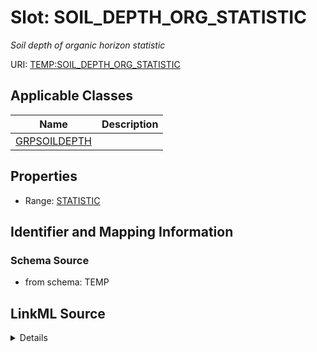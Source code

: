 # Slot: SOIL_DEPTH_ORG_STATISTIC
_Soil depth of organic horizon statistic_


URI: [TEMP:SOIL_DEPTH_ORG_STATISTIC](https://example.org/TEMP/SOIL_DEPTH_ORG_STATISTIC)



<!-- no inheritance hierarchy -->




## Applicable Classes

| Name | Description |
| --- | --- |
[GRPSOILDEPTH](GRPSOILDEPTH.md) | 






## Properties

* Range: [STATISTIC](STATISTIC.md)







## Identifier and Mapping Information







### Schema Source


* from schema: TEMP




## LinkML Source

<details>
```yaml
name: SOIL_DEPTH_ORG_STATISTIC
description: Soil depth of organic horizon statistic
from_schema: TEMP
rank: 1000
alias: SOIL_DEPTH_ORG_STATISTIC
domain_of:
- GRP_SOIL_DEPTH
range: STATISTIC

```
</details>